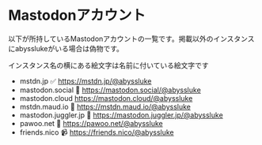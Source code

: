 # Mastodonアカウント
以下が所持しているMastodonアカウントの一覧です。掲載以外のインスタンスにabysslukeがいる場合は偽物です。

インスタンス名の横にある絵文字は名前に付いている絵文字です

 * mstdn.jp ✅ https://mstdn.jp/@abyssluke
 * mastodon.social 🐘 https://mastodon.social/@abyssluke
 * mastodon.cloud https://mastodon.cloud/@abyssluke
 * mstdn.maud.io 🍄 https://mstdn.maud.io/@abyssluke
 * mastodon.juggler.jp 🌅 https://mastodon.juggler.jp/@abyssluke
 * pawoo.net 🎨 https://pawoo.net/@abyssluke
 * friends.nico 📹 https://friends.nico/@abyssluke

